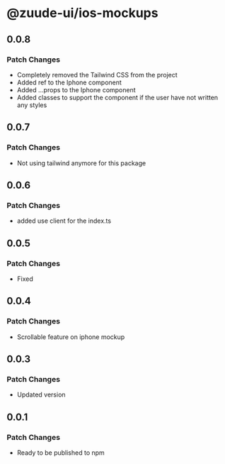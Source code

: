 # @zuude-ui/ios-mockups

## 0.0.8

### Patch Changes

- Completely removed the Tailwind CSS from the project
- Added ref to the Iphone component
- Added ...props to the Iphone component
- Added classes to support the component if the user have not written any styles

## 0.0.7

### Patch Changes

- Not using tailwind anymore for this package

## 0.0.6

### Patch Changes

- added use client for the index.ts

## 0.0.5

### Patch Changes

- Fixed

## 0.0.4

### Patch Changes

- Scrollable feature on iphone mockup

## 0.0.3

### Patch Changes

- Updated version

## 0.0.1

### Patch Changes

- Ready to be published to npm
